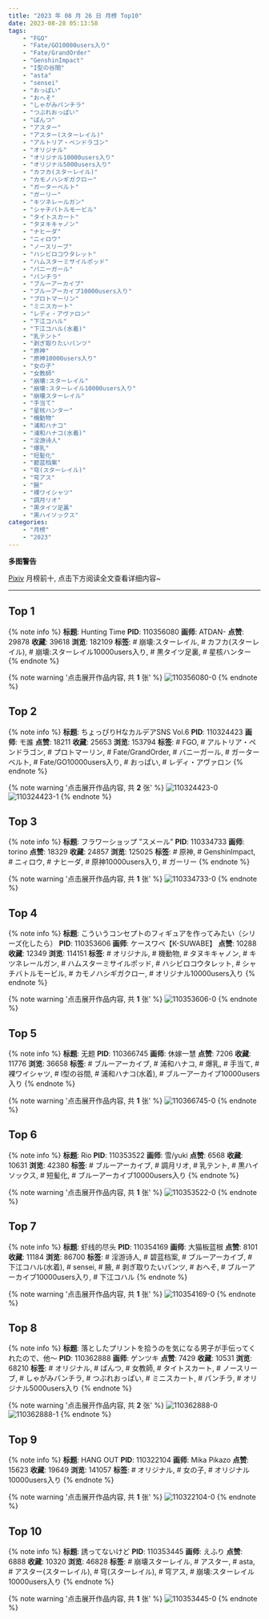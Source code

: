 ```yaml
---
title: "2023 年 08 月 26 日 月榜 Top10"
date: 2023-08-28 05:13:58
tags:
    - "FGO"
    - "Fate/GO10000users入り"
    - "Fate/GrandOrder"
    - "GenshinImpact"
    - "I型の谷間"
    - "asta"
    - "sensei"
    - "おっぱい"
    - "おへそ"
    - "しゃがみパンチラ"
    - "つぶれおっぱい"
    - "ぱんつ"
    - "アスター"
    - "アスター(スターレイル)"
    - "アルトリア・ペンドラゴン"
    - "オリジナル"
    - "オリジナル10000users入り"
    - "オリジナル5000users入り"
    - "カフカ(スターレイル)"
    - "カモノハシギガクロー"
    - "ガーターベルト"
    - "ガーリー"
    - "キツネレールガン"
    - "シャチバトルモービル"
    - "タイトスカート"
    - "タヌキキャノン"
    - "ナヒーダ"
    - "ニィロウ"
    - "ノースリーブ"
    - "ハシビロコウタレット"
    - "ハムスターミサイルポッド"
    - "バニーガール"
    - "パンチラ"
    - "ブルーアーカイブ"
    - "ブルーアーカイブ10000users入り"
    - "プロトマーリン"
    - "ミニスカート"
    - "レディ・アヴァロン"
    - "下江コハル"
    - "下江コハル(水着)"
    - "乳テント"
    - "剥ぎ取りたいパンツ"
    - "原神"
    - "原神10000users入り"
    - "女の子"
    - "女教師"
    - "崩壊:スターレイル"
    - "崩壊:スターレイル10000users入り"
    - "崩壊スターレイル"
    - "手当て"
    - "星核ハンター"
    - "機動物"
    - "浦和ハナコ"
    - "浦和ハナコ(水着)"
    - "淫游诗人"
    - "爆乳"
    - "短髪化"
    - "碧蓝档案"
    - "穹(スターレイル)"
    - "穹アス"
    - "腋"
    - "裸ワイシャツ"
    - "調月リオ"
    - "黒タイツ足裏"
    - "黒ハイソックス"
categories:
    - "月榜"
    - "2023"
---
```


<i class="fa fa-triangle-exclamation"></i>**多图警告**<i class="fa fa-triangle-exclamation"></i>

[Pixiv](https://www.pixiv.net/) 月榜前十, 点击下方阅读全文查看详细内容~

<!-- more -->

---

## Top 1

{% note info %}
**标题**: Hunting Time
**PID**: 110356080 **画师**: ATDAN-
**点赞**: 29878 **收藏**: 39618 **浏览**: 182109
**标签**: # 崩壊:スターレイル, # カフカ(スターレイル), # 崩壊:スターレイル10000users入り, # 黒タイツ足裏, # 星核ハンター
{% endnote %}

{% note warning '点击展开作品内容, 共 **1** 张' %}
![110356080-0](https://i.pixiv.re/img-original/img/2023/07/30/02/21/09/110356080_p0.jpg)
{% endnote %}

## Top 2

{% note info %}
**标题**: ちょっぴりHなカルデアSNS Vol.6
**PID**: 110324423 **画师**: モ誰
**点赞**: 18211 **收藏**: 25653 **浏览**: 153794
**标签**: # FGO, # アルトリア・ペンドラゴン, # プロトマーリン, # Fate/GrandOrder, # バニーガール, # ガーターベルト, # Fate/GO10000users入り, # おっぱい, # レディ・アヴァロン
{% endnote %}

{% note warning '点击展开作品内容, 共 **2** 张' %}
![110324423-0](https://i.pixiv.re/img-original/img/2023/07/29/01/02/48/110324423_p0.png)
![110324423-1](https://i.pixiv.re/img-original/img/2023/07/29/01/02/48/110324423_p1.png)
{% endnote %}

## Top 3

{% note info %}
**标题**: フラワーショップ ”スメール”
**PID**: 110334733 **画师**: torino
**点赞**: 18329 **收藏**: 24857 **浏览**: 125025
**标签**: # 原神, # GenshinImpact, # ニィロウ, # ナヒーダ, # 原神10000users入り, # ガーリー
{% endnote %}

{% note warning '点击展开作品内容, 共 **1** 张' %}
![110334733-0](https://i.pixiv.re/img-original/img/2023/07/29/12/11/54/110334733_p0.jpg)
{% endnote %}

## Top 4

{% note info %}
**标题**: こういうコンセプトのフィギュアを作ってみたい（シリーズ化したら）
**PID**: 110353606 **画师**: ケースワベ【K-SUWABE】
**点赞**: 10288 **收藏**: 12349 **浏览**: 114151
**标签**: # オリジナル, # 機動物, # タヌキキャノン, # キツネレールガン, # ハムスターミサイルポッド, # ハシビロコウタレット, # シャチバトルモービル, # カモノハシギガクロー, # オリジナル10000users入り
{% endnote %}

{% note warning '点击展开作品内容, 共 **1** 张' %}
![110353606-0](https://i.pixiv.re/img-original/img/2023/07/30/02/39/36/110353606_p0.jpg)
{% endnote %}

## Top 5

{% note info %}
**标题**: 无题
**PID**: 110366745 **画师**: 休嫁一慧
**点赞**: 7206 **收藏**: 11776 **浏览**: 36658
**标签**: # ブルーアーカイブ, # 浦和ハナコ, # 爆乳, # 手当て, # 裸ワイシャツ, # I型の谷間, # 浦和ハナコ(水着), # ブルーアーカイブ10000users入り
{% endnote %}

{% note warning '点击展开作品内容, 共 **1** 张' %}
![110366745-0](https://i.pixiv.re/img-original/img/2023/07/30/12/21/06/110366745_p0.png)
{% endnote %}

## Top 6

{% note info %}
**标题**: Rio
**PID**: 110353522 **画师**: 雪/yuki
**点赞**: 6568 **收藏**: 10631 **浏览**: 42380
**标签**: # ブルーアーカイブ, # 調月リオ, # 乳テント, # 黒ハイソックス, # 短髪化, # ブルーアーカイブ10000users入り
{% endnote %}

{% note warning '点击展开作品内容, 共 **1** 张' %}
![110353522-0](https://i.pixiv.re/img-original/img/2023/07/30/00/00/46/110353522_p0.jpg)
{% endnote %}

## Top 7

{% note info %}
**标题**: 虾线的尽头
**PID**: 110354169 **画师**: 大猫板蓝根
**点赞**: 8101 **收藏**: 11184 **浏览**: 86700
**标签**: # 淫游诗人, # 碧蓝档案, # ブルーアーカイブ, # 下江コハル(水着), # sensei, # 腋, # 剥ぎ取りたいパンツ, # おへそ, # ブルーアーカイブ10000users入り, # 下江コハル
{% endnote %}

{% note warning '点击展开作品内容, 共 **1** 张' %}
![110354169-0](https://i.pixiv.re/img-original/img/2023/07/30/01/27/45/110354169_p0.jpg)
{% endnote %}

## Top 8

{% note info %}
**标题**: 落としたプリントを拾うのを気になる男子が手伝ってくれたので、他～
**PID**: 110362888 **画师**: ゲンツキ
**点赞**: 7429 **收藏**: 10531 **浏览**: 68210
**标签**: # オリジナル, # ぱんつ, # 女教師, # タイトスカート, # ノースリーブ, # しゃがみパンチラ, # つぶれおっぱい, # ミニスカート, # パンチラ, # オリジナル5000users入り
{% endnote %}

{% note warning '点击展开作品内容, 共 **2** 张' %}
![110362888-0](https://i.pixiv.re/img-original/img/2023/07/30/09/00/03/110362888_p0.jpg)
![110362888-1](https://i.pixiv.re/img-original/img/2023/07/30/09/00/03/110362888_p1.jpg)
{% endnote %}

## Top 9

{% note info %}
**标题**: HANG OUT
**PID**: 110322104 **画师**: Mika Pikazo
**点赞**: 15623 **收藏**: 19649 **浏览**: 141057
**标签**: # オリジナル, # 女の子, # オリジナル10000users入り
{% endnote %}

{% note warning '点击展开作品内容, 共 **1** 张' %}
![110322104-0](https://i.pixiv.re/img-original/img/2023/07/29/00/00/10/110322104_p0.png)
{% endnote %}

## Top 10

{% note info %}
**标题**: 誘ってないけど
**PID**: 110353445 **画师**: えふり
**点赞**: 6888 **收藏**: 10320 **浏览**: 46828
**标签**: # 崩壊スターレイル, # アスター, # asta, # アスター(スターレイル), # 穹(スターレイル), # 穹アス, # 崩壊:スターレイル10000users入り
{% endnote %}

{% note warning '点击展开作品内容, 共 **1** 张' %}
![110353445-0](https://i.pixiv.re/img-original/img/2023/07/30/00/00/24/110353445_p0.png)
{% endnote %}
